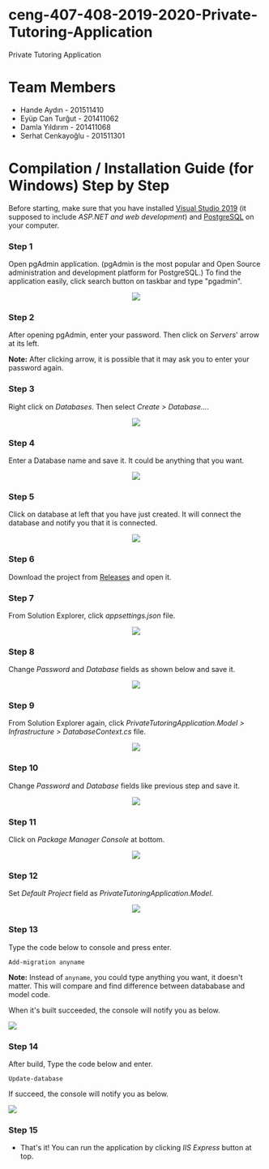 # ceng-407-408-2019-2020-Private-Tutoring-Application
Private Tutoring Application

# Team Members

* Hande Aydın - 201511410
* Eyüp Can Turğut - 201411062
* Damla Yıldırım - 201411068
* Serhat Cenkayoğlu - 201511301

# Compilation / Installation Guide (for Windows) Step by Step

Before starting, make sure that you have installed [Visual Studio 2019](https://visualstudio.microsoft.com/tr/vs/) (it supposed to include _ASP.NET and web development_) and [PostgreSQL](https://www.postgresql.org/) on your computer.
<br />

### Step 1
Open pgAdmin application. (pgAdmin is the most popular and Open Source administration and development platform for PostgreSQL.) To find the application easily, click search button on taskbar and type "pgadmin".

<p align="center"><img src="https://user-images.githubusercontent.com/48491124/80656472-f7c11400-8a89-11ea-92ce-430c4d081b6a.png"></p>

### Step 2
After opening pgAdmin, enter your password. Then click on _Servers_' arrow at its left.

**Note:** After clicking arrow, it is possible that it may ask you to enter your password again.

### Step 3
Right click on _Databases_. Then select _Create > Database..._.

<p align="center"><img src="https://user-images.githubusercontent.com/48491124/80658268-60aa8b00-8a8e-11ea-97f1-28300f9153a5.PNG"></p>

### Step 4
Enter a Database name and save it. It could be anything that you want.

<p align="center"><img src="![Ekran Alıntısı2](https://user-images.githubusercontent.com/48491124/80658301-7750e200-8a8e-11ea-899a-95a045069916.PNG)"></p>

### Step 5
Click on database at left that you have just created. It will connect the database and notify you that it is connected.

<p align="center"><img src="https://user-images.githubusercontent.com/48491124/80658356-92bbed00-8a8e-11ea-8ebc-70b6054c99ac.PNG"></p>

### Step 6
Download the project from [Releases](https://github.com/CankayaUniversity/ceng-407-408-2019-2020-Private-Tutoring-Application/releases) and open it.

### Step 7
From Solution Explorer, click _appsettings.json_ file.

<p align="center"><img src="https://user-images.githubusercontent.com/48491124/80658392-ab2c0780-8a8e-11ea-8d4c-113572dbebcd.PNG"></p>

### Step 8
Change _Password_ and _Database_ fields as shown below and save it.

<p align="center"><img src="https://user-images.githubusercontent.com/48491124/80658451-d151a780-8a8e-11ea-94ab-9c80c7621397.PNG"></p>

### Step 9
From Solution Explorer again, click _PrivateTutoringApplication.Model > Infrastructure > DatabaseContext.cs_ file.

<p align="center"><img src="https://user-images.githubusercontent.com/48491124/80658482-e1698700-8a8e-11ea-956a-d375f253bedd.PNG"></p>

### Step 10
Change _Password_ and _Database_ fields like previous step and save it.

<p align="center"><img src="https://user-images.githubusercontent.com/48491124/80658509-f3e3c080-8a8e-11ea-8475-3684bffe045c.PNG"></p>

### Step 11
Click on _Package Manager Console_ at bottom.

<p align="center"><img src="https://user-images.githubusercontent.com/48491124/80658535-078f2700-8a8f-11ea-8d59-26a35b2eb95e.PNG"></p>

### Step 12
Set _Default Project_ field as _PrivateTutoringApplication.Model_.

<p align="center"><img src="https://user-images.githubusercontent.com/48491124/80658549-1544ac80-8a8f-11ea-9ffc-0e4a7c62c0d5.PNG"></p>

### Step 13
Type the code below to console and press enter.
```
Add-migration anyname
```
**Note:** Instead of `anyname`, you could type anything you want, it doesn't matter. This will compare and find difference between datababase and model code.

When it's built succeeded, the console will notify you as below.

<p><img src="https://user-images.githubusercontent.com/48491124/80658653-5e94fc00-8a8f-11ea-895a-c5fa15336a0b.PNG"></p>

### Step 14
After build, Type the code below and enter.
```
Update-database
```

If succeed, the console will notify you as below.

<p><img src="https://user-images.githubusercontent.com/48491124/80658685-77051680-8a8f-11ea-9e2c-999e653b9d2a.PNG"></p>

### Step 15
* That's it! You can run the application by clicking _IIS Express_ button at top.
